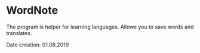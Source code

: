 # WordNote
The program is helper for learning languages. Allows you to save words and translates. 

Date creation: 01.08.2019